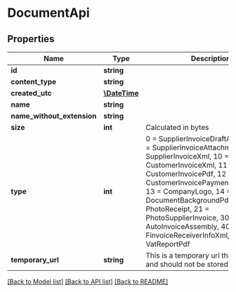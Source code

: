 # DocumentApi

## Properties
Name | Type | Description | Notes
------------ | ------------- | ------------- | -------------
**id** | **string** |  | [optional] 
**content_type** | **string** |  | [optional] 
**created_utc** | [**\DateTime**](\DateTime.md) |  | [optional] 
**name** | **string** |  | [optional] 
**name_without_extension** | **string** |  | [optional] 
**size** | **int** | Calculated in bytes | [optional] 
**type** | **int** | 0 &#x3D; SupplierInvoiceDraftAttachment, 1 &#x3D; SupplierInvoiceAttachment, 2 &#x3D; SupplierInvoiceXml,  10 &#x3D; CustomerInvoiceXml, 11 &#x3D; CustomerInvoicePdf, 12 &#x3D; CustomerInvoicePaymentReminderPdf,  13 &#x3D; CompanyLogo, 14 &#x3D; DocumentBackgroundPdf, 20 &#x3D; PhotoReceipt, 21 &#x3D; PhotoSupplierInvoice,  30 &#x3D; AutoInvoiceAssembly, 40 &#x3D; FinvoiceReceiverInfoXml, 41 &#x3D; VatReportPdf | [optional] 
**temporary_url** | **string** | This is a temporary url that will expire and should not be stored. | [optional] 

[[Back to Model list]](../README.md#documentation-for-models) [[Back to API list]](../README.md#documentation-for-api-endpoints) [[Back to README]](../README.md)


